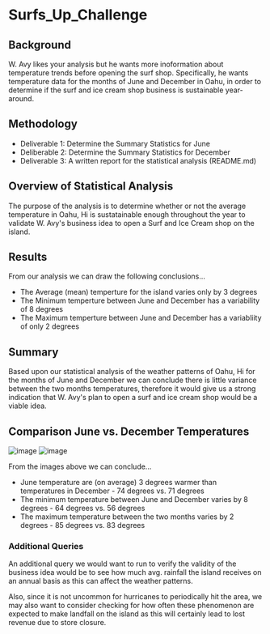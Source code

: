 # Surfs_Up_Challenge

## Background
W. Avy likes your analysis but he wants more inoformation about temperature trends before opening the surf shop. Specifically, he wants temperature data for the months of June and December in Oahu, in order to determine if the surf and ice cream shop business is sustainable year-around. 

## Methodology
* Deliverable 1: Determine the Summary Statistics for June
* Deliberable 2: Determine the Summary Statistics for December
* Deliverable 3: A written report for the statistical analysis (README.md)

## Overview of Statistical Analysis
The purpose of the analysis is to determine whether or not the average temperature in Oahu, Hi is sustatainable enough throughout the year to validate W. Avy's business idea to open a Surf and Ice Cream shop on the island. 

## Results
From our analysis we can draw the following conclusions...

* The Average (mean) temperture for the island varies only by 3 degrees
* The Minimum temperture between June and December has a variability of 8 degrees
* The Maximum temperture between June and December has a variabliity of only 2 degrees

## Summary
Based upon our statistical analysis of the weather patterns of Oahu, Hi for the months of June and December we can conclude there is little variance between the two months temperatures, therefore it would give us a strong indication that W. Avy's plan to open a surf and ice cream shop would be a viable idea. 

## Comparison June vs. December Temperatures

![image](https://user-images.githubusercontent.com/93171738/161461312-b6488ce4-4eb5-4f9a-870f-d86e117c3e49.png) ![image](https://user-images.githubusercontent.com/93171738/161461348-bfd86ece-401d-4256-9509-17eaf93e2971.png)

From the images above we can conclude...

* June temperature are (on average) 3 degrees warmer than temperatures in December - 74 degrees vs. 71 degrees
* The minimum temperature between June and December varies by 8 degrees - 64 degrees vs. 56 degrees
* The maximum temperature between the two months varies by 2 degrees - 85 degrees vs. 83 degrees

### Additional Queries
An additional query we would want to run to verify the validity of the business idea would be to see how much avg. rainfall the island receives on an annual basis as this can affect the weather patterns. 

Also, since it is not uncommon for hurricanes to periodically hit the area, we may also want to consider checking for how often these phenomenon are expected to make landfall on the island as this will certainly lead to lost revenue due to store closure. 
